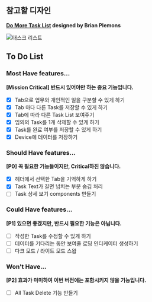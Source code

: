 ## 참고할 디자인

**[Do More Task List](https://dribbble.com/shots/5985329-Do-More-Task-List/attachments/11174366?mode=media) designed by Brian Plemons**

![태스크 리스트](https://cdn.dribbble.com/users/28033/screenshots/5985329/media/e6f6927e747fd47891fcbb01789a7175.png)

## To Do List

### Most Have features...

**[Mission Critical] 반드시 있어야만 하는 중요 기능입니다.**

- [x] Tab으로 업무와 개인적인 일을 구분할 수 있게 하기
- [x] Tab 마다 다른 Task를 저장할 수 있게 하기
- [x] Tab에 따라 다른 Task List 보여주기
- [x] 임의의 Task를 1개 삭제할 수 있게 하기
- [x] Task를 완료 여부를 저장할 수 있게 하기
- [x] Device에 데이터를 저장하기

### Should Have features...

**[P0] 꼭 필요한 기능들이지만, Critical하진 않습니다.**

- [x] 헤더에서 선택한 Tab을 기억하게 하기
- [x] Task Text가 길면 넘치는 부분 숨김 처리
- [ ] Task 상세 보기 components 만들기

### Could Have features...

**[P1] 있으면 좋겠지만, 반드시 필요한 기능은 아닙니다.**

- [ ] 작성한 Task를 수정할 수 있게 하기
- [ ] 데이터를 기다리는 동안 보여줄 로딩 인디케이터 생성하기
- [ ] 다크 모드 / 라이트 모드 스왑

### Won't Have...

**[P2] 효과가 미미하여 이번 버전에는 포함시키지 않을 기능입니다.**

- [ ] All Task Delete 기능 만들기
